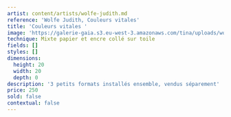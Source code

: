 ```yaml
---
artist: content/artists/wolfe-judith.md
reference: 'Wolfe Judith, Couleurs vitales'
title: 'Couleurs vitales '
image: 'https://galerie-gaia.s3.eu-west-3.amazonaws.com/tina/uploads/wolfe-judith/IMG_5162.JPG'
technique: Mixte papier et encre collé sur toile
fields: []
styles: []
dimensions:
  height: 20
  width: 20
  depth: 0
description: '3 petits formats installés ensemble, vendus séparement'
price: 250
sold: false
contextual: false
---
```


